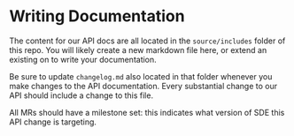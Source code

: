 # Writing Documentation

The content for our API docs are all located in the `source/includes` folder of
this repo. You will likely create a new markdown file here, or extend an
existing on to write your documentation.

Be sure to update `changelog.md` also located in that folder whenever you make
changes to the API documentation. Every substantial change to our API should
include a change to this file.

All MRs should have a milestone set: this indicates what version of SDE this
API change is targeting.
